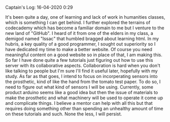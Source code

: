 Captain's Log: 16-04-2020 0:29

It's been quite a day, one of learning and lack of work in humanities classes, which is something I can get behind. I further
explored the terrains of codecademy which has become a familiar domain to me but I venture to the new land of "GitHub". I heard
of it from one of the elders in my class, a demigod named "Issac" that humbled bragged about learning html. In my hubris, a key
quality of a good programmer, I sought out superiority so I have dedicated my time to make a better website. Of course you need
meaningful content on a good website so in place of that, I am making this. So far I have done quite a few tutorials just 
figuring out how to use this server with its collaborative aspects. Collaboration is hard when you don't like talking to people 
but I'm sure I'll find it useful later, hopefully with my study. As far as that goes, I intend to focus on incorperating 
sensors into the prosthetic, kind of like the hand from the tomato test paper. To do so, I need to figure out what kind of 
sensors I will be using. Currently, some product arduino seems like a good idea but then the issue of materials to make the 
prosthetic and what machinery will be used to operate it come up and complicate things. I believe a mentor can help with all 
this but that requires doing something other than spending an unhealthy amount of time on these tutorials and such. None the 
less, I will persist. 
